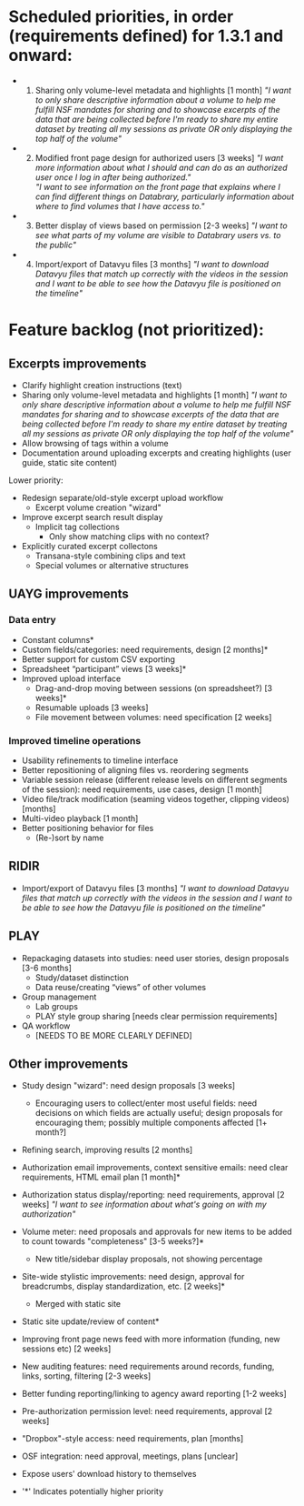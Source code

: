 # Scheduled priorities, in order (requirements defined) for 1.3.1 and onward:

* 1. Sharing only volume-level metadata and highlights [1 month] 
	_"I want to only share descriptive information about a volume to help me fulfill NSF mandates for sharing and to showcase excerpts of the data that are being collected before I'm ready to share my entire dataset by treating all my sessions as private OR only displaying the top half of the volume"_

* 2. Modified front page design for authorized users [3 weeks] 
	_"I want more information about what I should and can do as an authorized user once I log in after being authorized."_	
	_"I want to see information on the front page that explains where I can find different things on Databrary, particularly information about where to find volumes that I have access to."_

* 3. Better display of views based on permission [2-3 weeks] 
	_"I want to see what parts of my volume are visible to Databrary users vs. to the public"_

* 4. Import/export of Datavyu files [3 months] 
	_"I want to download Datavyu files that match up correctly with the videos in the session and I want to be able to see how the Datavyu file is positioned on the timeline"_

# Feature backlog (not prioritized):

## Excerpts improvements

* Clarify highlight creation instructions (text)
* Sharing only volume-level metadata and highlights [1 month] 
	_"I want to only share descriptive information about a volume to help me fulfill NSF mandates for sharing and to showcase excerpts of the data that are being collected before I'm ready to share my entire dataset by treating all my sessions as private OR only displaying the top half of the volume"_
* Allow browsing of tags within a volume
* Documentation around uploading excerpts and creating highlights (user guide, static site content)

Lower priority:
* Redesign separate/old-style excerpt upload workflow
	* Excerpt volume creation "wizard"
* Improve excerpt search result display
	* Implicit tag collections
        * Only show matching clips with no context?
* Explicitly curated excerpt collectons
	* Transana-style combining clips and text
	* Special volumes or alternative structures

## UAYG improvements

### Data entry

* Constant columns*
* Custom fields/categories: need requirements, design [2 months]*
* Better support for custom CSV exporting
* Spreadsheet “participant” views [3 weeks]*
* Improved upload interface
	* Drag-and-drop moving between sessions (on spreadsheet?) [3 weeks]*
	* Resumable uploads [3 weeks]
	* File movement between volumes: need specification [2 weeks]

### Improved timeline operations

* Usability refinements to timeline interface
* Better repositioning of aligning files vs. reordering segments
* Variable session release (different release levels on different segments of the session): need requirements, use cases, design [1 month]
* Video file/track modification (seaming videos together, clipping videos) [months]
* Multi-video playback [1 month]
* Better positioning behavior for files
	* (Re-)sort by name

## RIDIR
* Import/export of Datavyu files [3 months] 
	_"I want to download Datavyu files that match up correctly with the videos in the session and I want to be able to see how the Datavyu file is positioned on the timeline"_

## PLAY

* Repackaging datasets into studies: need user stories, design proposals [3-6 months]
	* Study/dataset distinction
	* Data reuse/creating “views” of other volumes
* Group management 
	* Lab groups
	* PLAY style group sharing [needs clear permission requirements]
* QA workflow
	* [NEEDS TO BE MORE CLEARLY DEFINED]

## Other improvements

* Study design "wizard": need design proposals [3 weeks] 
	* Encouraging users to collect/enter most useful fields: need decisions on which fields are actually useful; design proposals for encouraging them; possibly multiple components affected [1+ month?]
* Refining search, improving results [2 months]
* Authorization email improvements, context sensitive emails: need clear requirements, HTML email plan [1 month]*
* Authorization status display/reporting: need requirements, approval [2 weeks]
	_"I want to see information about what's going on with my authorization"_
* Volume meter: need proposals and approvals for new items to be added to count towards "completeness" [3-5 weeks?]*
	* New title/sidebar display proposals, not showing percentage
* Site-wide stylistic improvements: need design, approval for breadcrumbs, display standardization, etc. [2 weeks]*
	* Merged with static site
* Static site update/review of content*
* Improving front page news feed with more information (funding, new sessions etc) [2 weeks]
* New auditing features: need requirements around records, funding, links, sorting, filtering [2-3 weeks]
* Better funding reporting/linking to agency award reporting [1-2 weeks]
* Pre-authorization permission level: need requirements, approval [2 weeks]
* "Dropbox"-style access: need requirements, plan [months]
* OSF integration: need approval, meetings, plans [unclear]
* Expose users' download history to themselves

* '*' Indicates potentially higher priority

